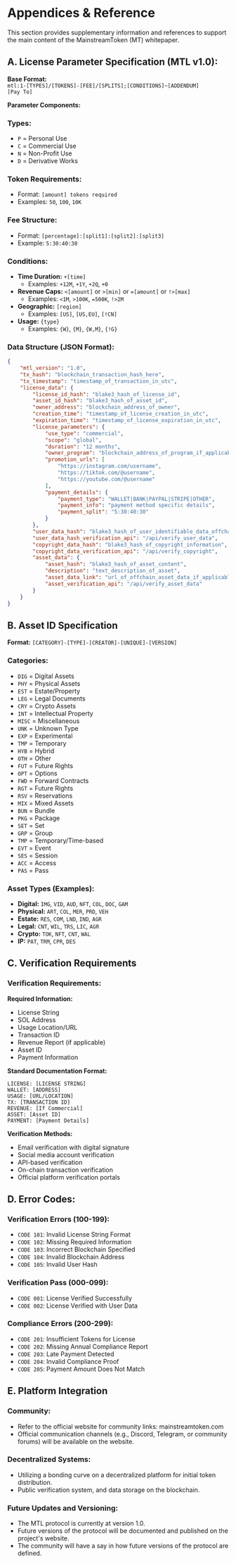 # Appendices & Reference

This section provides supplementary information and references to support the main content of the MainstreamToken (MT) whitepaper.

## A. License Parameter Specification (MTL v1.0):

**Base Format:** <br />`mtl:1-[TYPES]/[TOKENS]-[FEE]/[SPLITS];[CONDITIONS]~[ADDENDUM]`
<br />`[Pay To]`

**Parameter Components:**

### Types:
*   `P` = Personal Use
*   `C` = Commercial Use
*   `N` = Non-Profit Use
*   `D` = Derivative Works

### Token Requirements:
*   Format: `[amount] tokens required`
*   Examples: `50`, `100`, `10K`

### Fee Structure:
*   Format: `[percentage]:[split1]:[split2]:[split3]`
*   Example: `5:30:40:30`

### Conditions:
*   **Time Duration:** `+[time]`
    *   Examples: `+12M`, `+1Y`, `+2Q`, `+0`
*   **Revenue Caps:** `<[amount]` or `>[min]` or `=[amount]` or `!>[max]`
    *   Examples: `<1M`, `>100K`, `=500K`, `!>2M`
*   **Geographic:** `[region]`
    *   Examples: `[US]`, `[US,EU]`, `[!CN]`
*   **Usage:** `{type}`
    *   Examples: `{W}`, `{M}`, `{W,M}`, `{!G}`

### Data Structure (JSON Format):
```json
{
    "mtl_version": "1.0",
    "tx_hash": "blockchain_transaction_hash_here",
    "tx_timestamp": "timestamp_of_transaction_in_utc",
    "license_data": {
        "license_id_hash": "blake3_hash_of_license_id",
        "asset_id_hash": "blake3_hash_of_asset_id",
        "owner_address": "blockchain_address_of_owner",
        "creation_time": "timestamp_of_license_creation_in_utc",
        "expiration_time": "timestamp_of_license_expiration_in_utc",
        "license_parameters": {
            "use_type": "commercial",
            "scope": "global",
            "duration": "12 months",
            "owner_program": "blockchain_address_of_program_if_applicable",
            "promotion_urls": [
                "https://instagram.com/username",
                "https://tiktok.com/@username",
                "https://youtube.com/@username"
            ],
            "payment_details": {
                "payment_type": "WALLET|BANK|PAYPAL|STRIPE|OTHER",
                "payment_info": "payment method specific details",
                "payment_split": "5:30:40:30"
            }
        },
        "user_data_hash": "blake3_hash_of_user_identifiable_data_offchain",
        "user_data_hash_verification_api": "/api/verify_user_data",
        "copyright_data_hash": "blake3_hash_of_copyright_information",
        "copyright_data_verification_api": "/api/verify_copyright",
        "asset_data": {
            "asset_hash": "blake3_hash_of_asset_content",
            "description": "text_description_of_asset",
            "asset_data_link": "url_of_offchain_asset_data_if_applicable",
            "asset_verification_api": "/api/verify_asset_data"
        }
    }
}
```

## B. Asset ID Specification

**Format:** `[CATEGORY]-[TYPE]-[CREATOR]-[UNIQUE]-[VERSION]`

### Categories:
*   `DIG` = Digital Assets
*   `PHY` = Physical Assets
*   `EST` = Estate/Property
*   `LEG` = Legal Documents
*   `CRY` = Crypto Assets
*   `INT` = Intellectual Property
*   `MISC` = Miscellaneous
*   `UNK` = Unknown Type
*   `EXP` = Experimental
*   `TMP` = Temporary
*   `HYB` = Hybrid
*   `OTH` = Other
*   `FUT` = Future Rights
*   `OPT` = Options
*   `FWD` = Forward Contracts
*   `RGT` = Future Rights
*   `RSV` = Reservations
*   `MIX` = Mixed Assets
*   `BUN` = Bundle
*   `PKG` = Package
*   `SET` = Set
*   `GRP` = Group
*   `TMP` = Temporary/Time-based
*   `EVT` = Event
*   `SES` = Session
*   `ACC` = Access
*   `PAS` = Pass

### Asset Types (Examples):
*   **Digital:** `IMG`, `VID`, `AUD`, `NFT`, `COL`, `DOC`, `GAM`
*   **Physical:** `ART`, `COL`, `MER`, `PRD`, `VEH`
*   **Estate:** `RES`, `COM`, `LND`, `IND`, `AGR`
*   **Legal:** `CNT`, `WIL`, `TRS`, `LIC`, `AGR`
*   **Crypto:** `TOK`, `NFT`, `CNT`, `WAL`
*   **IP:** `PAT`, `TRM`, `CPR`, `DES`

## C. Verification Requirements

### Verification Requirements:
**Required Information:**
*   License String
*   SOL Address
*   Usage Location/URL
*   Transaction ID
*   Revenue Report (if applicable)
*   Asset ID
*   Payment Information

**Standard Documentation Format:**
```
LICENSE: [LICENSE STRING]
WALLET: [ADDRESS]
USAGE: [URL/LOCATION]
TX: [TRANSACTION ID]
REVENUE: [If Commercial]
ASSET: [Asset ID]
PAYMENT: [Payment Details]
```

**Verification Methods:**
- Email verification with digital signature
- Social media account verification
- API-based verification
- On-chain transaction verification
- Official platform verification portals

## D. Error Codes:

### Verification Errors (100-199):
*   `CODE 101`: Invalid License String Format
*   `CODE 102`: Missing Required Information
*   `CODE 103`: Incorrect Blockchain Specified
*   `CODE 104`: Invalid Blockchain Address
*   `CODE 105`: Invalid User Hash

### Verification Pass (000-099):
*   `CODE 001`: License Verified Successfully
*   `CODE 002`: License Verified with User Data

### Compliance Errors (200-299):
*   `CODE 201`: Insufficient Tokens for License
*   `CODE 202`: Missing Annual Compliance Report
*   `CODE 203`: Late Payment Detected
*   `CODE 204`: Invalid Compliance Proof
*   `CODE 205`: Payment Amount Does Not Match

## E. Platform Integration

### Community:
*   Refer to the official website for community links: mainstreamtoken.com
*   Official communication channels (e.g., Discord, Telegram, or community forums) will be available on the website.

### Decentralized Systems:
*   Utilizing a bonding curve on a decentralized platform for initial token distribution.
*   Public verification system, and data storage on the blockchain.

### Future Updates and Versioning:
*   The MTL protocol is currently at version 1.0.
*   Future versions of the protocol will be documented and published on the project's website.
*   The community will have a say in how future versions of the protocol are defined.
